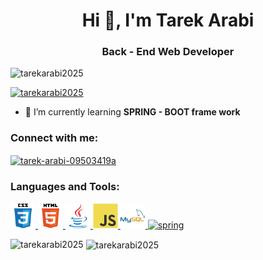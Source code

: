 <h1 align="center">Hi 👋, I'm Tarek Arabi</h1>
<h3 align="center">Back - End Web Developer</h3>

<p align="left"> <img src="https://komarev.com/ghpvc/?username=tarekarabi2025&label=Profile%20views&color=0e75b6&style=flat" alt="tarekarabi2025" /> </p>

<p align="left"> <a href="https://github.com/ryo-ma/github-profile-trophy"><img src="https://github-profile-trophy.vercel.app/?username=tarekarabi2025" alt="tarekarabi2025" /></a> </p>

- 🌱 I’m currently learning **SPRING - BOOT frame work**

<h3 align="left">Connect with me:</h3>
<p align="left">
<a href="https://linkedin.com/in/tarek-arabi-09503419a" target="blank"><img align="center" src="https://raw.githubusercontent.com/rahuldkjain/github-profile-readme-generator/master/src/images/icons/Social/linked-in-alt.svg" alt="tarek-arabi-09503419a" height="30" width="40" /></a>
</p>

<h3 align="left">Languages and Tools:</h3>
<p align="left"> <a href="https://www.w3schools.com/css/" target="_blank" rel="noreferrer"> <img src="https://raw.githubusercontent.com/devicons/devicon/master/icons/css3/css3-original-wordmark.svg" alt="css3" width="40" height="40"/> </a> <a href="https://www.w3.org/html/" target="_blank" rel="noreferrer"> <img src="https://raw.githubusercontent.com/devicons/devicon/master/icons/html5/html5-original-wordmark.svg" alt="html5" width="40" height="40"/> </a> <a href="https://www.java.com" target="_blank" rel="noreferrer"> <img src="https://raw.githubusercontent.com/devicons/devicon/master/icons/java/java-original.svg" alt="java" width="40" height="40"/> </a> <a href="https://developer.mozilla.org/en-US/docs/Web/JavaScript" target="_blank" rel="noreferrer"> <img src="https://raw.githubusercontent.com/devicons/devicon/master/icons/javascript/javascript-original.svg" alt="javascript" width="40" height="40"/> </a> <a href="https://www.mysql.com/" target="_blank" rel="noreferrer"> <img src="https://raw.githubusercontent.com/devicons/devicon/master/icons/mysql/mysql-original-wordmark.svg" alt="mysql" width="40" height="40"/> </a> <a href="https://spring.io/" target="_blank" rel="noreferrer"> <img src="https://www.vectorlogo.zone/logos/springio/springio-icon.svg" alt="spring" width="40" height="40"/> </a> </p>

<p><img align="left" src="https://github-readme-stats.vercel.app/api/top-langs?username=tarekarabi2025&show_icons=true&locale=en&layout=compact" alt="tarekarabi2025" /></p>

<p>&nbsp;<img align="center" src="https://github-readme-stats.vercel.app/api?username=tarekarabi2025&show_icons=true&locale=en" alt="tarekarabi2025" /></p>
